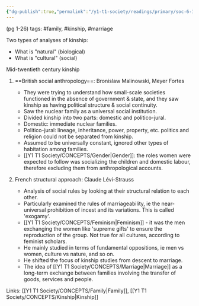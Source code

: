 ```yaml
---
{"dg-publish":true,"permalink":"/y1-t1-society/readings/primary/soc-6-19-carsten-after-kinship/"}
---
```



(pg 1-26)
tags: #family, #kinship, #marriage 

Two types of analyses of kinship:
- What is "natural" (biological)
- What is "cultural" (social)

Mid-twentieth century kinship

1. ==British social anthropology==: Bronislaw Malinowski, Meyer Fortes
	- They were trying to understand how small-scale societies functioned in the absence of government & state, and they saw kinship as having political structure & social continuity. 
	- Saw the nuclear family as a universal social institution.
	- Divided kinship into two parts: domestic and politico-jural.
	- Domestic: immediate nuclear families.
	- Politico-jural: lineage, inheritance, power, property, etc. politics and religion could not be separated from kinship. 
	- Assumed to be universally constant, ignored other types of habitation among families.
	- [[Y1 T1 Society/CONCEPTS/Gender\|Gender]]: the roles women were expected to follow was socializing the children and domestic labour, therefore excluding them from anthropological accounts.

2. French structural approach: Claude Lévi-Strauss
	- Analysis of social rules by looking at their structural relation to each other.
	- Particularly examined the rules of marriageability, ie the near-universal prohibition of incest and its variations. This is called 'exogamy'.
	- [[Y1 T1 Society/CONCEPTS/Feminism\|Feminism]] - it was the men exchanging the women like 'supreme gifts' to ensure the reproduction of the group. Not true for all cultures, according to feminist scholars.
	- He mainly studied in terms of fundamental oppositions, ie men vs women, culture vs nature, and so on. 
	- He shifted the focus of kinship studies from descent to marriage.
	- The idea of [[Y1 T1 Society/CONCEPTS/Marriage\|Marriage]] as a long-term exchange between families involving the transfer of goods, services and people. 

Links: [[Y1 T1 Society/CONCEPTS/Family\|Family]], [[Y1 T1 Society/CONCEPTS/Kinship\|Kinship]]